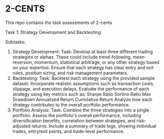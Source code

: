 # 2-CENTS
This repo contains the task assessments of 2-cents

Task 1: Strategy Development and Backtesting

Subtasks:
1. Strategy Development:
Task:
Develop at least three different trading strategies or alphas. These could include trend-following, mean-reversion, momentum, statistical arbitrage, or any other strategy based on your expertise.
Ensure that each strategy has clear entry and exit rules, position sizing, and risk management parameters.
2. Backtesting:
Task:
Backtest each strategy using the provided sample dataset. Incorporate realistic assumptions such as transaction costs, slippage, and execution delays.
Evaluate the performance of each strategy using key metrics such as:
Sharpe Ratio
Sortino Ratio
Max Drawdown
Annualized Return
Cumulative Return
Analyze how each strategy contributes to the overall portfolio performance.
3. Portfolio Analysis:
Task:
Combine the three strategies into a single portfolio. Assess the portfolio's overall performance, including diversification benefits, correlation between strategies, and risk-adjusted returns.
Include a summary of trade logs, showing individual trades, entry/exit points, and trade-level performance.
